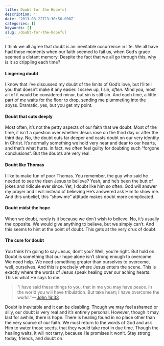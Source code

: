 ```yaml
---
title: Doubt for the Hopeful
description: ''
date: '2013-08-22T13:30:56.000Z'
categories: []
keywords: []
slug: /doubt-for-the-hopeful
---
```


I think we all agree that doubt is an inevitable occurrence in life. We all have had those moments when our faith seemed to fail us, when God’s grace seemed a distant memory. Despite the fact that we all go through this, why is it so crippling each time?

#### Lingering doubt

I know that I’ve discussed my doubt of the limits of God’s love, but I’ll tell you that doesn’t make it any easier. I screw up, I sin, _often_. Mind you, most all of it would be considered minor, but sin is still sin. And each time, a little part of me waits for the floor to drop, sending me plummeting into the abyss. Dramatic, yes, but you get my point.

#### Doubt that cuts deeply

Most often, it’s not the petty aspects of our faith that we doubt. Most of the time, it isn’t a question over whether Jesus rose on the third day or after the third day. No, the doubt cuts far deeper and casts doubt on our very identity in Christ. It’s normally something we hold very near and dear to our hearts, and that’s what hurts. In fact, we often feel guilty for doubting such “forgone conclusions”. But the doubts are very real.

#### Doubt like Thomas

I like to make fun of poor Thomas. You remember, the guy who said he needed to see the risen Jesus to believe? Yeah, and he’s been the butt of jokes and ridicule ever since. Yet, I doubt like him so often. God will answer my prayer and I will instead of believing He’s answered ask Him to show me. And this unbelief, this “show me” attitude makes doubt more complicated.

#### Doubt midst the hope

When we doubt, rarely is it because we don’t wish to believe. No, it’s usually the opposite. We would give anything to believe, but we simply can’t. And this seems to hint at the point of doubt. This gets at the very crux of doubt.

#### The cure for doubt

You think I’m going to say Jesus, don’t you? Well, you’re right. But hold on. Doubt is something that our hope alone isn’t strong enough to overcome. We need help. We need something greater than ourselves to overcome, well, ourselves. And this is precisely where Jesus enters the scene. This is exactly where the words of Jesus speak healing over our aching hearts. This is what He says to me:

> “I have said these things to you, that in me you may have peace. In the world you will have tribulation. But take heart; I have overcome the world.” — [John 16:33](http://www.biblegateway.com/passage/?search=john%2016:33&version=ESV)

Doubt is inevitable and it can be disabling. Though we may feel ashamed or silly, our doubt is very real and it’s entirely personal. However, though it may last for awhile, there is hope. There is healing found in no place other than the very source of our faith. We must return to the words of God and ask Him to water those seeds, that they would take root in due time. Though the healing waits, it will not tarry, because He promises it won’t. Stay strong today, friends, and doubt on.